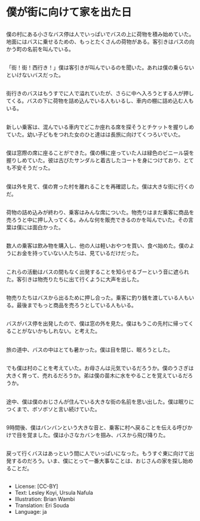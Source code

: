 # 僕が街に向けて家を出た日

##
僕の村にある小さなバス停は人でいっぱいでバスの上に荷物を積み始めていた。地面にはバスに乗せるための、もっとたくさんの荷物がある。客引きはバスの向かう町の名前を叫んでいる。

##
「街！街！西行き！」僕は客引きが叫んでいるのを聞いた。あれは僕の乗らないといけないバスだった。

##
街行きのバスはもうすでに人で溢れていたが、さらに中へ入ろうとする人が押してくる。バスの下に荷物を詰め込んでいる人もいるし、車内の棚に詰め込む人もいる。

##
新しい乗客は、混んでいる車内でどこか座れる席を探そうとチケットを握りしめていた。幼い子どもをつれた女のひと達はは長旅に向けてくつろいでいた。

##
僕は窓際の席に座ることができた。僕の横に座っていた人は緑色のビニール袋を握りしめていた。彼は古びたサンダルと着古したコートを身につけており、とても不安そうだった。

##
僕は外を見て、僕の育った村を離れることを再確認した。僕は大きな街に行くのだ。

##
荷物の詰め込みが終わり、乗客はみんな席についた。物売りはまだ乗客に商品を売ろうと中に押し入ってくる。みんな何を販売できるのかを叫んでいた。その言葉は僕には面白かった。

##
数人の乗客は飲み物を購入し、他の人は軽いおやつを買い、食べ始めた。僕のようにお金を持っていない人たちは、見ているだけだった。

##
これらの活動はバスの間もなく出発することを知らせるブーという音に遮られた。客引きは物売りたちに出て行くように大声を出した。

##
物売りたちはバスから出るために押し合った。乗客に釣り銭を渡している人もいる。最後までもっと商品を売ろうとしている人もいる。

##
バスがバス停を出発したので、僕は窓の外を見た。僕はもうこの先村に帰ってくることがないかもしれない。と考えた。

##
旅の道中、バスの中はとても暑かった。僕は目を閉じ、眠ろうとした。

##
でも僕は村のことを考えていた。お母さんは元気でいるだろうか。僕のうさぎは大きく育って、売れるだろうか。弟は僕の苗木に水をやることを覚えているだろうか。

##
途中、僕は僕のおじさんが住んでいる大きな街の名前を思い出した。僕は眠りにつくまで、ボソボソと言い続けていた。

##
9時間後、僕はバンバンという大きな音と、乗客に村へ戻ることを伝える呼びかけで目を覚ました。僕は小さなカバンを掴み、バスから飛び降りた。

##
戻って行くバスはあっという間に人でいっぱいになった。もうすぐ東に向けて出発するのだろう。いま、僕にとって一番大事なことは、おじさんの家を探し始めることだ。

##
* License: [CC-BY]
* Text: Lesley Koyi, Ursula Nafula
* Illustration: Brian Wambi
* Translation: Eri Souda
* Language: ja
